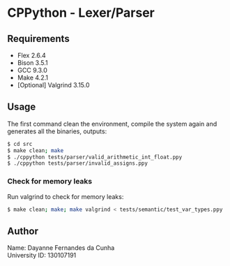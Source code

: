 # CPPython - Lexer/Parser

## Requirements

- Flex 2.6.4
- Bison 3.5.1
- GCC 9.3.0
- Make 4.2.1
- [Optional] Valgrind 3.15.0

## Usage

The first command clean the environment, compile the system again and generates all the binaries, outputs:

```bash
$ cd src
$ make clean; make
$ ./cppython tests/parser/valid_arithmetic_int_float.ppy
$ ./cppython tests/parser/invalid_assigns.ppy
```

### Check for memory leaks

Run valgrind to check for memory leaks:

```bash
$ make clean; make; make valgrind < tests/semantic/test_var_types.ppy
```

## Author

Name: Dayanne Fernandes da Cunha  
University ID: 130107191